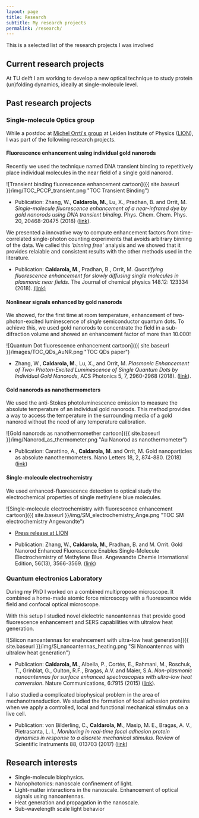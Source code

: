 ```yaml
---
layout: page
title: Research 
subtitle: My research projects
permalink: /research/
---
```


This is a selected list of the research projects I was involved

## Current research projects

At TU delft I am working to develop a new optical technique to study protein (un)folding dynamics, ideally at single-molecule level.


## Past research projects 

### Single-molecule Optics group

While a postdoc at [Michel Orrti's group](https://www.single-molecule.nl/) at Leiden Institute of Physics ([LION](http://physics.leidenuniv.nl/)), I was part of the following research projects.


#### Fluorescence enhancement using individual gold nanorods 

Recently we used the technique named DNA transient binding to repetitively place individual molecules in the near field of a single gold nanorod. 

![Transient binding fluorescence enhancement cartoon]({{ site.baseurl }}/img/TOC_PCCP_transient.png "TOC Transient Binding")

* Publication: Zhang, W., **Caldarola, M.**, Lu, X., Pradhan, B. and Orrit, M. _Single-molecule fluorescence enhancement of a near-infrared dye by gold nanorods using DNA transient binding_. Phys. Chem. Chem. Phys. 20, 20468-20475 (2018) ([link](https://pubs.rsc.org/en/content/articlelanding/2018/cp/c8cp03114b)).  

We presented a innovative way to compute enhancement factors from time-correlated single-photon counting experiments that avoids arbitrary binning of the data. We called this '_binning free_' analysis and we showed that it provides relaiable and consistent results with the other methods used in the literature.

* Publication: **Caldarola, M**., Pradhan, B., Orrit, M. _Quantifying fluorescence enhancement for slowly
diffusing single molecules in plasmonic near fields_. The Journal of chemical physics 148.12:
123334 (2018). [(link)](https://aip.scitation.org/doi/10.1063/1.5023171)


#### Nonlinear signals enhanced by gold nanorods

We showed, for the first time at room temperature, enhancement of two-photon-excited luminescence of _single_ semiconductor quantum dots. To achieve this, we used gold nanorods to concentrate the field in a sub-difraction volume and showed an enhancement factor of more than 10.000!

![Quantum Dot fluorescence enhancement cartoon]({{ site.baseurl }}/images/TOC_QDs_AuNR.png "TOC QDs paper")

* Zhang, W., **Caldarola, M.**, Lu, X., and Orrit, M. _Plasmonic Enhancement of Two-
Photon-Excited Luminescence of Single Quantum Dots by Individual Gold Nanorods_, ACS Photonics  5, 7, 2960-2968 (2018). ([link](https://pubs.acs.org/doi/10.1021/acsphotonics.8b00306)).


#### Gold nanorods as nanothermometers

We used the anti-Stokes photoluminescence emission to measure the absolute temperature of an individual gold nanorods. This method provides a way to access the temperature in the surrounding media of a gold nanorod without the need of any temperature calibration.

![Gold nanorods as nanothermomether cartoon]({{ site.baseurl }}/img/Nanorod_as_thermometer.png "Au Nanorod as nanothermometer")

* Publication: Carattino, A., **Caldarola, M**. and Orrit, M. Gold nanoparticles as absolute nanothermometers.
Nano Letters 18, 2, 874-880. (2018) ([link](https://pubs.acs.org/doi/abs/10.1021/acs.nanolett.7b04145))


#### Single-molecule electrochemistry

We used enhanced-fluorescence detection to optical study the electrochemical properties of single methylene blue molecules. 

![Single-molecule electrochemistry with fluorescence enhancement cartoon]({{ site.baseurl }}/img/SM_electrochemistry_Ange.png "TOC SM electrochemistry Angewandte")

* [Press release at LION](https://www.universiteitleiden.nl/en/news/2017/02/gold-nano-antennas-reveal-single-molecules%E2%80%99-electrochemical-properties)

* Publication: Zhang, W., **Caldarola, M**., Pradhan, B. and M. Orrit. Gold Nanorod Enhanced
Fluorescence Enables Single-Molecule Electrochemistry of Methylene Blue. Angewandte
Chemie International Edition, 56(13), 3566-3569. ([link](https://onlinelibrary.wiley.com/doi/abs/10.1002/ange.201612389))


### Quantum electronics Laboratory

During my PhD I worked on a combined multipropose microscope. It combined a home-made atomic force microscopy with a fluorescence wide field and confocal optical microscope. 

With this setup I studied novel dielectric nanoantennas that provide good fluorescence enhancement and SERS capabilities with ultralow heat generation.

![Silicon nanoantennas for enahncement with ultra-low heat generation]({{ site.baseurl }}/img/Si_nanoantennas_heating.png "Si Nanoantennas with ultralow heat generation")


* Publication: **Caldarola, M**., Albella, P., Cortés, E., Rahmani, M., Roschuk, T., Grinblat, G.,
Oulton, R.F., Bragas, A.V. and Maier, S.A. _Non-plasmonic nanoantennas for surface
enhanced spectroscopies with ultra-low heat conversion_. Nature Communications, 6:7915 (2015)
([link](https://www.nature.com/articles/ncomms8915)).

I also studied a complicated biophysical problem in the area of mechanotransduction. We studied the formation of focal adhesion proteins when we apply a controlled, local and functional mechanical stimulus on a live cell.

* Publication: von Bilderling, C., **Caldarola, M**., Masip, M. E., Bragas, A. V., Pietrasanta, L. I., _Monitoring
in real-time focal adhesion protein dynamics in response to a discrete mechanical
stimulus_. Review of Scientific Instruments 88, 013703 (2017) ([link](https://aip.scitation.org/doi/abs/10.1063/1.4973664))


## Research interests

* Single-molecule biophysics.
* Nanophotonics: nanoscale confinement of light.
* Light-matter interactions in the nanoscale. Enhancement of optical signals using nanoantennas.  
* Heat generation and propagation in the nanoscale.
* Sub-wavelength scale light behavior


